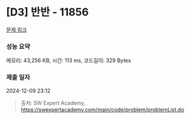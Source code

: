 # [D3] 반반 - 11856 

[문제 링크](https://swexpertacademy.com/main/code/problem/problemDetail.do?contestProbId=AXjS1GXqZ8gDFATi) 

### 성능 요약

메모리: 43,256 KB, 시간: 113 ms, 코드길이: 329 Bytes

### 제출 일자

2024-12-09 23:12



> 출처: SW Expert Academy, https://swexpertacademy.com/main/code/problem/problemList.do